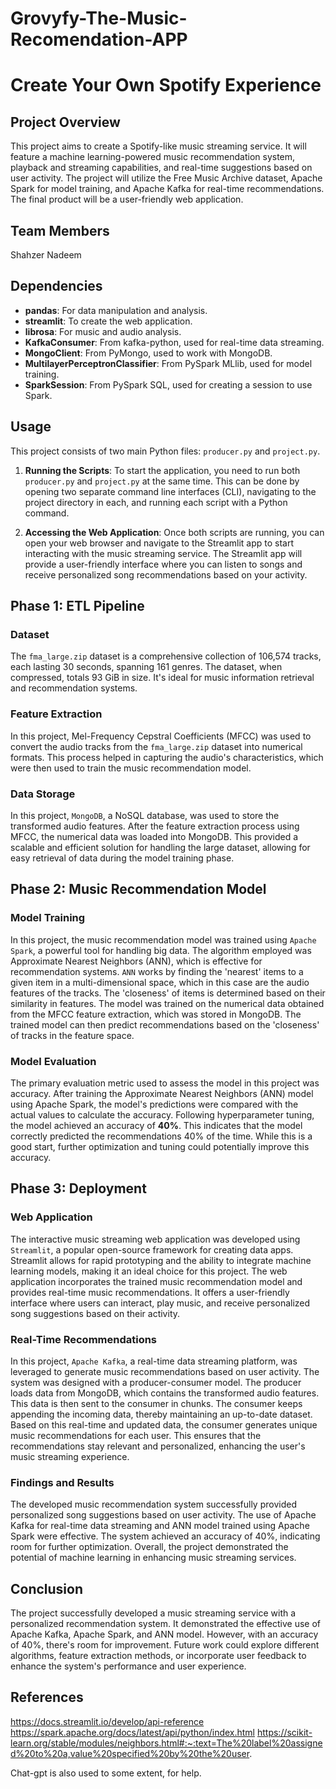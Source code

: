 # Grovyfy-The-Music-Recomendation-APP
# Create Your Own Spotify Experience

## Project Overview
This project aims to create a Spotify-like music streaming service. It will feature a machine learning-powered music recommendation system, playback and streaming capabilities, and real-time suggestions based on user activity. The project will utilize the Free Music Archive dataset, Apache Spark for model training, and Apache Kafka for real-time recommendations. The final product will be a user-friendly web application.

## Team Members

Shahzer Nadeem

## Dependencies

- **pandas**: For data manipulation and analysis.
- **streamlit**: To create the web application.
- **librosa**: For music and audio analysis.
- **KafkaConsumer**: From kafka-python, used for real-time data streaming.
- **MongoClient**: From PyMongo, used to work with MongoDB.
- **MultilayerPerceptronClassifier**: From PySpark MLlib, used for model training.
- **SparkSession**: From PySpark SQL, used for creating a session to use Spark.

## Usage

This project consists of two main Python files: `producer.py` and `project.py`.

1. **Running the Scripts**: To start the application, you need to run both `producer.py` and `project.py` at the same time. This can be done by opening two separate command line interfaces (CLI), navigating to the project directory in each, and running each script with a Python command.

2. **Accessing the Web Application**: Once both scripts are running, you can open your web browser and navigate to the Streamlit app to start interacting with the music streaming service. The Streamlit app will provide a user-friendly interface where you can listen to songs and receive personalized song recommendations based on your activity.


## Phase 1: ETL Pipeline
### Dataset
The `fma_large.zip` dataset is a comprehensive collection of 106,574 tracks, each lasting 30 seconds, spanning 161 genres. The dataset, when compressed, totals 93 GiB in size. It's ideal for music information retrieval and recommendation systems.

### Feature Extraction
In this project, Mel-Frequency Cepstral Coefficients (MFCC) was used to convert the audio tracks from the `fma_large.zip` dataset into numerical formats. This process helped in capturing the audio's characteristics, which were then used to train the music recommendation model.

### Data Storage
In this project, `MongoDB`, a NoSQL database, was used to store the transformed audio features. After the feature extraction process using MFCC, the numerical data was loaded into MongoDB. This provided a scalable and efficient solution for handling the large dataset, allowing for easy retrieval of data during the model training phase.

## Phase 2: Music Recommendation Model
### Model Training
In this project, the music recommendation model was trained using `Apache Spark`, a powerful tool for handling big data. The algorithm employed was Approximate Nearest Neighbors (ANN), which is effective for recommendation systems. `ANN` works by finding the 'nearest' items to a given item in a multi-dimensional space, which in this case are the audio features of the tracks. The 'closeness' of items is determined based on their similarity in features. The model was trained on the numerical data obtained from the MFCC feature extraction, which was stored in MongoDB. The trained model can then predict recommendations based on the 'closeness' of tracks in the feature space.

### Model Evaluation
The primary evaluation metric used to assess the model in this project was accuracy. After training the Approximate Nearest Neighbors (ANN) model using Apache Spark, the model's predictions were compared with the actual values to calculate the accuracy. Following hyperparameter tuning, the model achieved an accuracy of **40%**. This indicates that the model correctly predicted the recommendations 40% of the time. While this is a good start, further optimization and tuning could potentially improve this accuracy.

## Phase 3: Deployment
### Web Application
The interactive music streaming web application was developed using `Streamlit`, a popular open-source framework for creating data apps. Streamlit allows for rapid prototyping and the ability to integrate machine learning models, making it an ideal choice for this project. The web application incorporates the trained music recommendation model and provides real-time music recommendations. It offers a user-friendly interface where users can interact, play music, and receive personalized song suggestions based on their activity.

### Real-Time Recommendations
In this project, `Apache Kafka`, a real-time data streaming platform, was leveraged to generate music recommendations based on user activity. The system was designed with a producer-consumer model. The producer loads data from MongoDB, which contains the transformed audio features. This data is then sent to the consumer in chunks. The consumer keeps appending the incoming data, thereby maintaining an up-to-date dataset. Based on this real-time and updated data, the consumer generates unique music recommendations for each user. This ensures that the recommendations stay relevant and personalized, enhancing the user's music streaming experience.

### Findings and Results
The developed music recommendation system successfully provided personalized song suggestions based on user activity. The use of Apache Kafka for real-time data streaming and ANN model trained using Apache Spark were effective. The system achieved an accuracy of 40%, indicating room for further optimization. Overall, the project demonstrated the potential of machine learning in enhancing music streaming services.

## Conclusion
The project successfully developed a music streaming service with a personalized recommendation system. It demonstrated the effective use of Apache Kafka, Apache Spark, and ANN model. However, with an accuracy of 40%, there's room for improvement. Future work could explore different algorithms, feature extraction methods, or incorporate user feedback to enhance the system's performance and user experience.

## References
https://docs.streamlit.io/develop/api-reference
https://spark.apache.org/docs/latest/api/python/index.html
https://scikit-learn.org/stable/modules/neighbors.html#:~:text=The%20label%20assigned%20to%20a,value%20specified%20by%20the%20user.

Chat-gpt is also used to some extent, for help.
